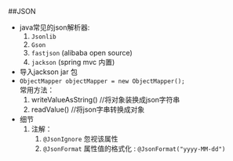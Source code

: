 ##JSON 
* java常见的json解析器:
    1. `Jsonlib`
    2. `Gson`
    3. `fastjson` (alibaba open source)
    4. `jackson`  (spring mvc 内置)
* 导入jackson jar 包
* `ObjectMapper objectMapper = new ObjectMapper();`  
常用方法：
    1. writeValueAsString() //将对象装换成json字符串
    2. readValue() //将json字串转换成对象
* 细节
    1. 注解：
        1. `@JsonIgnore`  忽视该属性
        2. `@JsonFormat`  属性值的格式化 : `@JsonFormat("yyyy-MM-dd")`